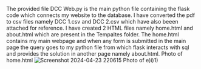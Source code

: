 The provided file DCC Web.py is the main python file containing the flask code which connects my website to the database. I have converted the pdf to csv files namely DCC 1.csv and DCC 2.csv which have also beeen attached for reference. I have created 2 HTML files namely home.html and about.html which are present in the Tempaltes folder. The home.html contains my main webpage and when any form is submitted in the main page the query goes to my python file from which flask interacts with sql and provides the solution in another page namely about.html. 
Photo of home.html
![Screenshot 2024-04-23 220615](https://github.com/Feraless/DCC-WebDev/assets/143334480/a51e7d01-2625-4f1c-a450-02a1465425c1)
Photo of e)i)1)
